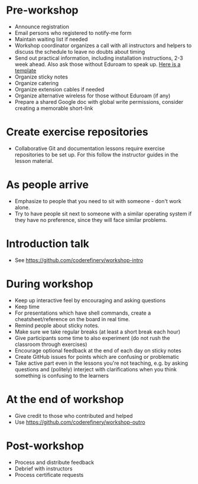 

# Pre-workshop

- Announce registration
- Email persons who registered to notify-me form
- Maintain waiting list if needed
- Workshop coordinator organizes a call with all instructors and helpers to discuss the schedule to leave no doubts about timing
- Send out practical information, including installation instructions, 2-3 week ahead. Also ask those without Eduroam to speak up.
  [Here is a template](templates/practical-info-to-participants.txt)
- Organize sticky notes
- Organize catering
- Organize extension cables if needed
- Organize alternative wireless for those without Eduroam (if any)
- Prepare a shared Google doc with global write permissions, consider creating a memorable short-link


# Create exercise repositories

- Collaborative Git and documentation lessons require exercise repositories to
  be set up. For this follow the instructor guides in the lesson material.


# As people arrive

- Emphasize to people that you need to sit with someone - don't work alone.
- Try to have people sit next to someone with a similar operating
  system if they have no preference, since they will face similar
  problems.


# Introduction talk

- See https://github.com/coderefinery/workshop-intro


# During workshop

- Keep up interactive feel by encouraging and asking questions
- Keep time
- For presentations which have shell commands, create a
  cheatsheet/reference on the board in real time.
- Remind people about sticky notes.
- Make sure we take regular breaks (at least a short break each hour)
- Give participants some time to also experiment (do not rush the classroom through exercises)
- Encourage optional feedback at the end of each day on sticky notes
- Create GitHub issues for points which are confusing or problematic
- Take active part even in the lessons you're not teaching, e.g. by asking
  questions and (politely) interject with clarifications when you think
  something is confusing to the learners


# At the end of workshop

- Give credit to those who contributed and helped
- Use https://github.com/coderefinery/workshop-outro


# Post-workshop

- Process and distribute feedback
- Debrief with instructors
- Process certificate requests
